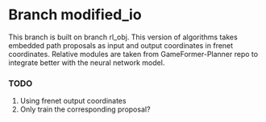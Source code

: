 # Branch modified_io

This branch is built on branch rl_obj. This version of algorithms takes embedded path proposals as input and output coordinates in frenet coordinates. Relative modules are taken from GameFormer-Planner repo to integrate better with the neural network model. 

### TODO

1. Using frenet output coordinates
2. Only train the corresponding proposal?